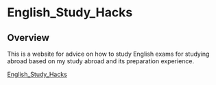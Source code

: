 # English_Study_Hacks

## Overview

This is a website for advice on how to study English exams for studying abroad based on my study abroad and its preparation experience.

[English_Study_Hacks](https://ny000815.github.io/English_Study_Hacks/)
